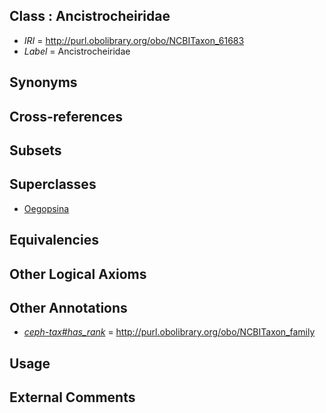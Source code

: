 
## Class : Ancistrocheiridae

 * *IRI* = http://purl.obolibrary.org/obo/NCBITaxon_61683
 * *Label* = Ancistrocheiridae

## Synonyms


## Cross-references


## Subsets


## Superclasses

 * [Oegopsina](../../NCBITaxon/42/NCBITaxon_34542.md)

## Equivalencies


## Other Logical Axioms


## Other Annotations

 * *[ceph-tax#has_rank](../../ceph-tax#has/nk/ceph-tax#has_rank.md)* = http://purl.obolibrary.org/obo/NCBITaxon_family

## Usage


## External Comments

